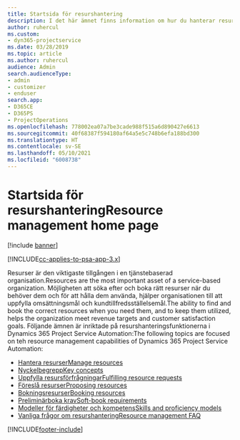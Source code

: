 ```yaml
---
title: Startsida för resurshantering
description: I det här ämnet finns information om hur du hanterar resurser.
author: ruhercul
ms.custom:
- dyn365-projectservice
ms.date: 03/28/2019
ms.topic: article
ms.author: ruhercul
audience: Admin
search.audienceType:
- admin
- customizer
- enduser
search.app:
- D365CE
- D365PS
- ProjectOperations
ms.openlocfilehash: 778002ea07a7be3cade988f515a6d890427e6613
ms.sourcegitcommit: 40f68387f594180af64a5e5c748b6efa188bd300
ms.translationtype: HT
ms.contentlocale: sv-SE
ms.lasthandoff: 05/10/2021
ms.locfileid: "6008738"
---
```

# <a name="resource-management-home-page"></a><span data-ttu-id="d863e-103">Startsida för resurshantering</span><span class="sxs-lookup"><span data-stu-id="d863e-103">Resource management home page</span></span>

[!include [banner](../includes/psa-now-project-operations.md)]

[!INCLUDE[cc-applies-to-psa-app-3.x](../includes/cc-applies-to-psa-app-3x.md)]

<span data-ttu-id="d863e-104">Resurser är den viktigaste tillgången i en tjänstebaserad organisation.</span><span class="sxs-lookup"><span data-stu-id="d863e-104">Resources are the most important asset of a service-based organization.</span></span> <span data-ttu-id="d863e-105">Möjligheten att söka efter och boka rätt resurser när du behöver dem och för att hålla dem använda, hjälper organisationen till att uppfylla omsättningsmål och kundtillfredsställelsemål.</span><span class="sxs-lookup"><span data-stu-id="d863e-105">The ability to find and book the correct resources when you need them, and to keep them utilized, helps the organization meet revenue targets and customer satisfaction goals.</span></span> <span data-ttu-id="d863e-106">Följande ämnen är inriktade på resurshanteringsfunktionerna i Dynamics 365 Project Service Automation:</span><span class="sxs-lookup"><span data-stu-id="d863e-106">The following topics are focused on teh resource management capabilities of Dynamics 365 Project Service Automation:</span></span>

- [<span data-ttu-id="d863e-107">Hantera resurser</span><span class="sxs-lookup"><span data-stu-id="d863e-107">Manage resources</span></span>](manage-resources.md)
- [<span data-ttu-id="d863e-108">Nyckelbegrepp</span><span class="sxs-lookup"><span data-stu-id="d863e-108">Key concepts</span></span>](reports-key-concepts.md)
- [<span data-ttu-id="d863e-109">Uppfylla resursförfrågningar</span><span class="sxs-lookup"><span data-stu-id="d863e-109">Fulfilling resource requests</span></span>](resource-management-fulfill-requests.md)
- [<span data-ttu-id="d863e-110">Föreslå resurser</span><span class="sxs-lookup"><span data-stu-id="d863e-110">Proposing resources</span></span>](resource-management-propose-resources.md)
- [<span data-ttu-id="d863e-111">Bokningsresurser</span><span class="sxs-lookup"><span data-stu-id="d863e-111">Booking resources</span></span>](resource-management-book-resources-scheduleboard.md)
- [<span data-ttu-id="d863e-112">Preliminärboka krav</span><span class="sxs-lookup"><span data-stu-id="d863e-112">Soft-book requirements</span></span>](resource-management-softbook-requirements.md)
- [<span data-ttu-id="d863e-113">Modeller för färdigheter och kompetens</span><span class="sxs-lookup"><span data-stu-id="d863e-113">Skills and proficiency models</span></span>](resource-management-skills-proficiency.md)
- [<span data-ttu-id="d863e-114">Vanliga frågor om resurshantering</span><span class="sxs-lookup"><span data-stu-id="d863e-114">Resource management FAQ</span></span>](resource-management-faq.md)


[!INCLUDE[footer-include](../includes/footer-banner.md)]